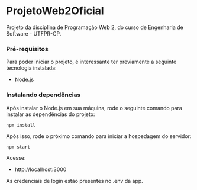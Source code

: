 # ProjetoWeb2Oficial

Projeto da disciplina de Programação Web 2, do curso de Engenharia de Software - UTFPR-CP.


### Pré-requisitos

Para poder iniciar o projeto, é interessante ter previamente a seguinte tecnologia instalada:
- Node.js


### Instalando dependências

Após instalar o Node.js em sua máquina, rode o seguinte comando para instalar as dependências do projeto:


    npm install

Após isso, rode o próximo comando para iniciar a hospedagem do servidor:

    npm start

Acesse:
- http://localhost:3000

As credenciais de login estão presentes no .env da app.
